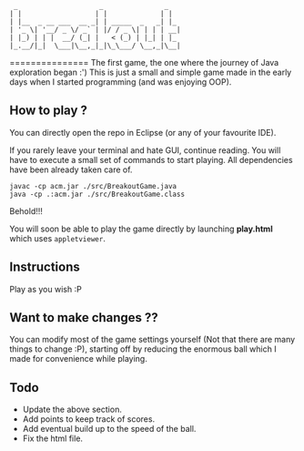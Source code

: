 ```
 _                    _               _
| |                  | |             | |
| |__  _ __ ___  __ _| | _____  _   _| |_
| '_ \| '__/ _ \/ _` | |/ / _ \| | | | __|
| |_) | | |  __/ (_| |   < (_) | |_| | |_
|_.__/|_|  \___|\__,_|_|\_\___/ \__,_|\__|

```
===============
The first game, the one where the journey of Java exploration began :')
This is just a small and simple game made in the early days when I started programming (and was enjoying OOP).

## How to play ?
You can directly open the repo in Eclipse (or any of your favourite IDE).

If you rarely leave your terminal and hate GUI, continue reading.
You will have to execute a small set of commands to start playing.
All dependencies have been already taken care of.
```
javac -cp acm.jar ./src/BreakoutGame.java
java -cp .:acm.jar ./src/BreakoutGame.class
```
Behold!!!

You will soon be able to play the game directly by launching **play.html** which uses `appletviewer`.

## Instructions
Play as you wish :P

## Want to make changes ??
You can modify most of the game settings yourself (Not that there are many things to change :P), starting off by reducing the enormous ball which I made for convenience while playing.

## Todo
* Update the above section.
* Add points to keep track of scores.
* Add eventual build up to the speed of the ball.
* Fix the html file.
